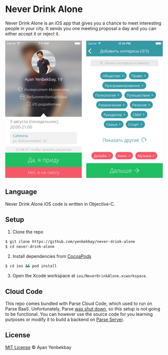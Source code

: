 # Never Drink Alone

Never Drink Alone is an iOS app that gives you a chance to meet interesting people in your city. It sends you one meeting proposal a day and you can either accept it or reject it.

<img src=".github/screenshots.jpg" width="800">

## Language

Never Drink Alone iOS code is written in Objective-C.

## Setup

1. Clone the repo

```bash
$ git clone https://github.com/yenbekbay/never-drink-alone
$ cd never-drink-alone
```

2. Install dependencies from [CocoaPods](http://cocoapods.org/#install)

```bash
$ cd ios && pod install
```

3. Open the Xcode workspace at `ios/NeverDrinkAlone.xcworkspace`.

## Cloud Code

This repo comes bundled with Parse Cloud Code, which used to run on Parse BaaS. Unfortunately, Parse [was shut down](http://blog.parse.com/announcements/moving-on/), so this setup is not going to be functional.
You can however use the source code for you learning purposes or modify it to build a backend on [Parse Server](https://github.com/ParsePlatform/parse-server).

## License

[MIT License](./LICENSE) © Ayan Yenbekbay
